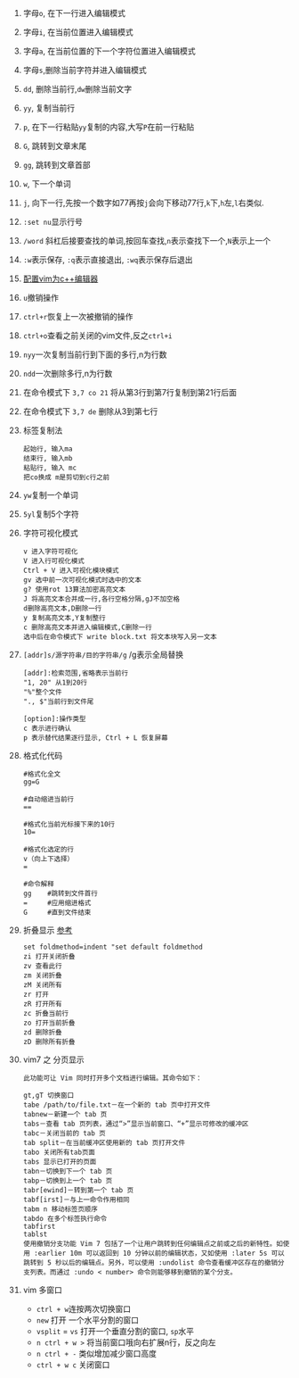 1. 字母`o`, 在下一行进入编辑模式
2. 字母`i`, 在当前位置进入编辑模式
3. 字母`a`, 在当前位置的下一个字符位置进入编辑模式
4. 字母`s`,删除当前字符并进入编辑模式
5. `dd`, 删除当前行,`dw`删除当前文字
6. `yy`, 复制当前行
7. `p`, 在下一行粘贴`yy`复制的内容,大写`P`在前一行粘贴
8. `G`, 跳转到文章末尾 
9. `gg`, 跳转到文章首部
10. `w`, 下一个单词
11. `j`, 向下一行,先按一个数字如77再按`j`会向下移动77行,`k`下,`h`左,`l`右类似.
12. `:set nu`显示行号
13. `/word` 斜杠后接要查找的单词,按回车查找,`n`表示查找下一个,`N`表示上一个
14. `:w`表示保存, `:q`表示直接退出, `:wq`表示保存后退出 
15. [配置vim为c++编辑器](http://blog.csdn.net/klarclm/article/details/7932558)
16. `u`撤销操作
17. `ctrl+r`恢复上一次被撤销的操作
18. `ctrl+o`查看之前关闭的vim文件,反之`ctrl+i`
19. `nyy`一次复制当前行到下面的多行,n为行数
20. `ndd`一次删除多行,n为行数
21. 在命令模式下 `3,7 co 21` 将从第3行到第7行复制到第21行后面
22. 在命令模式下 `3,7 de` 删除从3到第七行
23. 标签复制法

		起始行, 输入ma
		结束行, 输入mb
		粘贴行, 输入 mc
		把co换成 m是剪切到c行之前

24. `yw`复制一个单词
25. `5yl`复制5个字符
26. 字符可视化模式

		v 进入字符可视化
		V 进入行可视化模式
		Ctrl + V 进入可视化模块模式
		gv 选中前一次可视化模式时选中的文本
		g? 使用rot 13算法加密高亮文本
		J 将高亮文本合并成一行,各行空格分隔,gJ不加空格
		d删除高亮文本,D删除一行
		y 复制高亮文本,Y复制整行
        c 删除高亮文本并进入编辑模式,C删除一行
		选中后在命令模式下 write block.txt 将文本块写入另一文本

27. `[addr]s/源字符串/目的字符串/g` /g表示全局替换

		[addr]:检索范围,省略表示当前行
		"1, 20" 从1到20行
		"%"整个文件
		"., $"当前行到文件尾
		
		[option]:操作类型
		c 表示进行确认
		p 表示替代结果逐行显示, Ctrl + L 恢复屏幕

28. 格式化代码

		#格式化全文
		gg=G
		
		#自动缩进当前行
		==
		
		#格式化当前光标接下来的10行
		10=
		
		#格式化选定的行
		v（向上下选择）
		=
		
		#命令解释
		gg    #跳转到文件首行
		=     #应用缩进格式
		G     #直到文件结束

29. 折叠显示 [参考](http://www.cnblogs.com/welkinwalker/archive/2011/05/30/2063587.html)

		set foldmethod=indent "set default foldmethod
		zi 打开关闭折叠
		zv 查看此行
		zm 关闭折叠
		zM 关闭所有
		zr 打开
		zR 打开所有
		zc 折叠当前行
		zo 打开当前折叠
		zd 删除折叠
		zD 删除所有折叠

30. vim7 之 分页显示

		此功能可让 Vim 同时打开多个文档进行编辑。其命令如下：

		gt,gT 切换窗口
		tabe /path/to/file.txt－在一个新的 tab 页中打开文件
		tabnew－新建一个 tab 页
		tabs－查看 tab 页列表，通过“>”显示当前窗口、“+”显示可修改的缓冲区
		tabc－关闭当前的 tab 页
		tab split－在当前缓冲区使用新的 tab 页打开文件
		tabo 关闭所有tab页面
		tabs 显示已打开的页面
		tabn－切换到下一个 tab 页
		tabp－切换到上一个 tab 页
		tabr[ewind]－转到第一个 tab 页
		tabf[irst]－与上一命令作用相同
		tabm n 移动标签页顺序
		tabdo 在多个标签执行命令
		tabfirst
		tablst
		使用撤销分支功能 Vim 7 包括了一个让用户跳转到任何编辑点之前或之后的新特性。如使用 :earlier 10m 可以返回到 10 分钟以前的编辑状态，又如使用 :later 5s 可以跳转到 5 秒以后的编辑点。另外，可以使用 :undolist 命令查看缓冲区存在的撤销分支列表。而通过 :undo < number> 命令则能够移到撤销的某个分支。

31. vim 多窗口
	- `ctrl + w`连按两次切换窗口
	- `new` 打开 一个水平分割的窗口
	- `vsplit` = `vs` 打开一个垂直分割的窗口, `sp`水平
	- `n ctrl + w >` 将当前窗口哦向右扩展n行，反之向左
	- `n ctrl + -`  类似增加减少窗口高度
	- `ctrl + w c` 关闭窗口